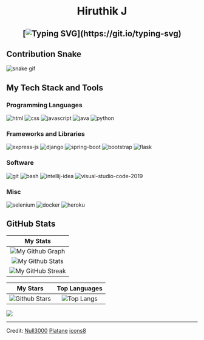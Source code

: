 <h1 align="center">
Hiruthik J
<h2 align="center">

[![Typing SVG](https://readme-typing-svg.herokuapp.com?duration=3000&center=true&width=450&lines=Hi+there!;Welcome+to+my+Github+page!)](https://git.io/typing-svg)

## Contribution Snake

![snake gif](https://github.com/hiruthikj/hiruthikj/blob/output/github-contribution-grid-snake.svg)

## My Tech Stack and Tools

### Programming Languages

<p>
  
![html](https://img.icons8.com/color/48/000000/html-5--v1.png)
![css](https://img.icons8.com/color/48/000000/css3.png)
![javascript](https://img.icons8.com/color/48/000000/javascript.png)
![java](https://img.icons8.com/color/48/000000/java.png)
![python](https://img.icons8.com/color/48/000000/python.png)
</a>

### Frameworks and Libraries

<p>

![express-js](https://img.icons8.com/fluency/48/000000/node-js.png)
![django](https://img.icons8.com/color/48/000000/django.png)
![spring-boot](https://img.icons8.com/color/48/000000/spring-logo.png)
![bootstrap](https://img.icons8.com/color/48/000000/bootstrap.png)
![flask](https://img.icons8.com/nolan/48/flask.png)

### Software

<p>
 
![git](https://img.icons8.com/color/48/000000/git.png)
![bash](https://img.icons8.com/color/48/000000/bash.png)
![intellij-idea](https://img.icons8.com/color/48/000000/intellij-idea.png)
![visual-studio-code-2019](https://img.icons8.com/color/48/000000/visual-studio-code-2019.png)

### Misc

<p>

![selenium](https://img.icons8.com/fluency/48/000000/selenium-test-automation.png)
![docker](https://img.icons8.com/color/48/docker.png)
![heroku](https://img.icons8.com/nolan/48/heroku.png)

## GitHub Stats

|                                                                     My Stats                                                                     |
|:------------------------------------------------------------------------------------------------------------------------------------------------------:|
| ![My Github Graph](https://activity-graph.herokuapp.com/graph?username=hiruthikj&theme=react-dark&hide_border=true&area=true) |
| ![My Github Stats](https://github-readme-stats.vercel.app/api?username=hiruthikj&show_icons=true&theme=algolia)              |
| ![My GitHub Streak](https://github-readme-streak-stats.herokuapp.com/?user=hiruthikj&theme=algolia)                    |

|                                                                                                      My Stars                                                                                                       |                                                           Top Languages                                                           |
|:-------------------------------------------------------------------------------------------------------------------------------------------------------------------------------------------------------------------------:|:---------------------------------------------------------------------------------------------------------------------------------:|
| ![Github Stars](https://github-readme-stats.vercel.app/api?username=hiruthikj&show_icons=true&locale=en&count_private=true&hide_rank=true&custom_title=My%20GitHub%20Stats&disable_animations=false&theme=algolia)| ![Top Langs](https://github-readme-stats.vercel.app/api/top-langs/?username=hiruthikj&langs_count=8&theme=algolia)
 
![](https://komarev.com/ghpvc/?username=hiruthikj&style=flat-square)

------
Credit:
[Null3000](https://github.com/null3000)
[Platane](https://github.com/Platane)
[icons8](https://icons8.com/)
